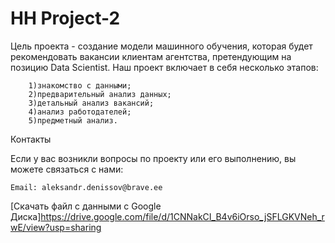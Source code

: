 # HH Project-2
Цель проекта - создание модели машинного обучения, которая будет рекомендовать вакансии клиентам агентства, претендующим на позицию Data Scientist.
Наш проект включает в себя несколько этапов:

        1)знакомство с данными;
        2)предварительный анализ данных;
        3)детальный анализ вакансий;
        4)анализ работодателей;
        5)предметный анализ.

Контакты

Если у вас возникли вопросы по проекту или его выполнению, вы можете связаться с нами:

    Email: aleksandr.denissov@brave.ee
    
[Скачать файл с данными с Google Диска]https://drive.google.com/file/d/1CNNakCI_B4v6iOrso_jSFLGKVNeh_rwE/view?usp=sharing

